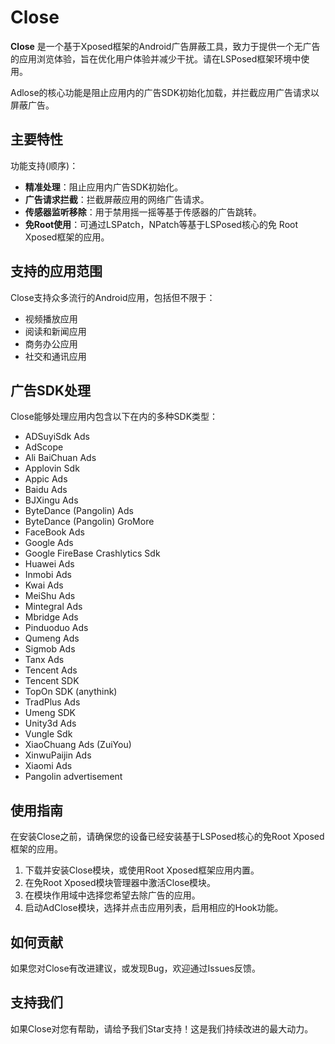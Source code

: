 # Close

**Close** 是一个基于Xposed框架的Android广告屏蔽工具，致力于提供一个无广告的应用浏览体验，旨在优化用户体验并减少干扰。请在LSPosed框架环境中使用。

Adlose的核心功能是阻止应用内的广告SDK初始化加载，并拦截应用广告请求以屏蔽广告。


## 主要特性

功能支持(顺序)：

- **精准处理**：阻止应用内广告SDK初始化。
- **广告请求拦截**：拦截屏蔽应用的网络广告请求。
- **传感器监听移除**：用于禁用摇一摇等基于传感器的广告跳转。
- **免Root使用**：可通过LSPatch，NPatch等基于LSPosed核心的免 Root Xposed框架的应用。


## 支持的应用范围

Close支持众多流行的Android应用，包括但不限于：

- 视频播放应用
- 阅读和新闻应用
- 商务办公应用
- 社交和通讯应用


## 广告SDK处理

Close能够处理应用内包含以下在内的多种SDK类型：

- ADSuyiSdk Ads
- AdScope
- Ali BaiChuan Ads
- Applovin Sdk
- Appic Ads
- Baidu Ads
- BJXingu Ads
- ByteDance (Pangolin) Ads
- ByteDance (Pangolin) GroMore
- FaceBook Ads
- Google Ads
- Google FireBase Crashlytics Sdk
- Huawei Ads
- Inmobi Ads
- Kwai Ads
- MeiShu Ads
- Mintegral Ads
- Mbridge Ads
- Pinduoduo Ads
- Qumeng Ads
- Sigmob Ads
- Tanx Ads
- Tencent Ads
- Tencent SDK
- TopOn SDK (anythink)
- TradPlus Ads
- Umeng SDK
- Unity3d Ads
- Vungle Sdk
- XiaoChuang Ads (ZuiYou)
- XinwuPaijin Ads
- Xiaomi Ads
- Pangolin advertisement

## 使用指南

在安装Close之前，请确保您的设备已经安装基于LSPosed核心的免Root Xposed框架的应用。

1. 下载并安装Close模块，或使用Root Xposed框架应用内置。
2. 在免Root Xposed模块管理器中激活Close模块。
3. 在模块作用域中选择您希望去除广告的应用。
4. 启动AdClose模块，选择并点击应用列表，启用相应的Hook功能。


## 如何贡献

如果您对Close有改进建议，或发现Bug，欢迎通过Issues反馈。


## 支持我们

如果Close对您有帮助，请给予我们Star支持！这是我们持续改进的最大动力。

